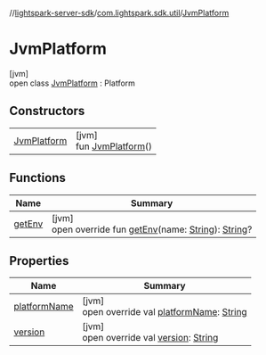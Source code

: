//[lightspark-server-sdk](../../../index.md)/[com.lightspark.sdk.util](../index.md)/[JvmPlatform](index.md)

# JvmPlatform

[jvm]\
open class [JvmPlatform](index.md) : Platform

## Constructors

| | |
|---|---|
| [JvmPlatform](-jvm-platform.md) | [jvm]<br>fun [JvmPlatform](-jvm-platform.md)() |

## Functions

| Name | Summary |
|---|---|
| [getEnv](get-env.md) | [jvm]<br>open override fun [getEnv](get-env.md)(name: [String](https://kotlinlang.org/api/latest/jvm/stdlib/kotlin/-string/index.html)): [String](https://kotlinlang.org/api/latest/jvm/stdlib/kotlin/-string/index.html)? |

## Properties

| Name | Summary |
|---|---|
| [platformName](platform-name.md) | [jvm]<br>open override val [platformName](platform-name.md): [String](https://kotlinlang.org/api/latest/jvm/stdlib/kotlin/-string/index.html) |
| [version](version.md) | [jvm]<br>open override val [version](version.md): [String](https://kotlinlang.org/api/latest/jvm/stdlib/kotlin/-string/index.html) |
